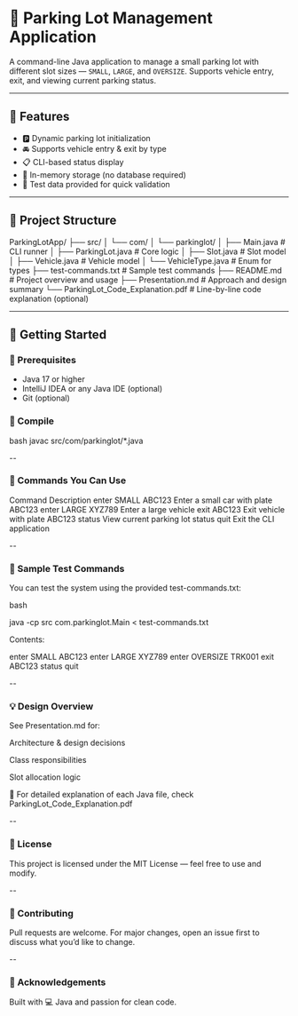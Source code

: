 # 🚗 Parking Lot Management Application

A command-line Java application to manage a small parking lot with different slot sizes — `SMALL`, `LARGE`, and `OVERSIZE`. Supports vehicle entry, exit, and viewing current parking status.

---

## 🧠 Features

- 🅿️ Dynamic parking lot initialization
- 🚘 Supports vehicle entry & exit by type
- 📋 CLI-based status display
- 🧠 In-memory storage (no database required)
- 🧪 Test data provided for quick validation

---

## 📂 Project Structure

ParkingLotApp/
├── src/
│ └── com/
│ └── parkinglot/
│ ├── Main.java # CLI runner
│ ├── ParkingLot.java # Core logic
│ ├── Slot.java # Slot model
│ ├── Vehicle.java # Vehicle model
│ └── VehicleType.java # Enum for types
├── test-commands.txt # Sample test commands
├── README.md # Project overview and usage
├── Presentation.md # Approach and design summary
└── ParkingLot_Code_Explanation.pdf # Line-by-line code explanation (optional)

---

## 🚀 Getting Started

### 🔧 Prerequisites
- Java 17 or higher
- IntelliJ IDEA or any Java IDE (optional)
- Git (optional)

### 🔨 Compile
bash
javac src/com/parkinglot/*.java

--

### 📌 Commands You Can Use
Command	Description
enter SMALL ABC123	Enter a small car with plate ABC123
enter LARGE XYZ789	Enter a large vehicle
exit ABC123	Exit vehicle with plate ABC123
status	View current parking lot status
quit	Exit the CLI application

--

### 🧪 Sample Test Commands
You can test the system using the provided test-commands.txt:

bash

java -cp src com.parkinglot.Main < test-commands.txt

Contents:

enter SMALL ABC123
enter LARGE XYZ789
enter OVERSIZE TRK001
exit ABC123
status
quit

--

### 💡 Design Overview
See Presentation.md for:

Architecture & design decisions

Class responsibilities

Slot allocation logic

📄 For detailed explanation of each Java file, check ParkingLot_Code_Explanation.pdf

--

### 📘 License
This project is licensed under the MIT License — feel free to use and modify.

--

### 🤝 Contributing
Pull requests are welcome. For major changes, open an issue first to discuss what you’d like to change.

--

### 🙌 Acknowledgements
Built with 💻 Java and passion for clean code.
